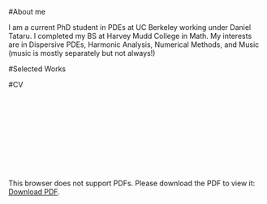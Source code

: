#About me

I am a current PhD student in PDEs at UC Berkeley working under Daniel Tataru. I completed my BS at Harvey Mudd College in Math. My interests are in Dispersive PDEs, Harmonic Analysis, Numerical Methods, and Music (music is mostly separately but not always!)

#Selected Works

#CV

<object data="http://yoursite.com/the.pdf" type="application/pdf" width="700px" height="700px">
    <embed src="http://ryanmart00.github.io/cv.pdf">
        <p>This browser does not support PDFs. Please download the PDF to view it: <a href="http://ryanmart00.github.io/cv.pdf">Download PDF</a>.</p>
    </embed>
</object>
